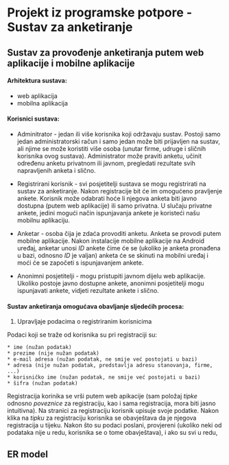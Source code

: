 # Projekt iz programske potpore - Sustav za anketiranje

## Sustav za provođenje anketiranja putem web aplikacije i mobilne aplikacije

#### Arhitektura sustava:
  * web aplikacija
  * mobilna aplikacija

#### Korisnici sustava:  

  * Adminitrator - jedan ili više korisnika koji održavaju sustav. Postoji samo jedan administratorski račun i samo jedan može biti prijavljen na sustav, ali njime se može koristiti više osoba (unutar firme, udruge i sličnih korisnika ovog sustava). Administrator može praviti anketu, učinit određenu anketu privatnom ili javnom, pregledati rezultate svih napravljenih anketa i slično.  

  * Registrirani korisnik - svi posjetitelji sustava se mogu registrirati na sustav za anketiranje. Nakon registracije bit će im omogućeno pravljenje ankete. Korisnik može odabrati hoće li njegova anketa biti javno dostupna (putem web aplikacije) ili samo privatna. U slučaju privatne ankete, jedini mogući način ispunjavanja ankete je koristeći našu mobilnu aplikaciju.  

  * Anketar - osoba čija je zdaća provoditi anketu. Anketa se provodi putem mobilne aplikacije. Nakon instalacije mobilne aplikacije na Android uređaj, anketar unosi _ID_ ankete čime će se (ukoliko je anketa pronađena u bazi, odnosno _ID_ je valjan) anketa će se skinuti na mobilni uređaj i moći će se započeti s ispunjavanjem ankete.  
  
  * Anonimni posjetitelji - mogu pristupiti javnom dijelu web aplikacije. Ukoliko postoje javno dostupne ankete, anonimni posjetitelji mogu ispunjavati ankete, vidjeti rezultate ankete i slično.

#### Sustav anketiranja omogućava obavljanje sljedećih procesa:
  1. Upravljaje podacima o registriranim korisnicima  

  Podaci koji se traže od korisnika su pri registraciji su:  

    * ime (nužan podatak)  
    * prezime (nije nužan podatak)  
    * e-mail adresa (nužan podatak, ne smije već postojati u bazi)  
    * adresa (nije nužan podatak, predstavlja adresu stanovanja, firme, ...)  
    * korisničko ime (nužan podatak, ne smije već postojati u bazi)  
    * šifra (nužan podatak)  

  Registracija korinika se vrši putem web apikacije (sam položaj _tipke_ odnosno _poveznice_ za registraciju, kao i sama registracija, mora biti jasno intuitivna). Na stranici za registraciju korisnik upisuje svoje podatke. Nakon klika na _tipku_ za registraciju korisnika se obavještava da je njegova registracija u tijeku. Nakon što su podaci poslani, provjereni (ukoliko neki od podataka nije u redu, korisnika se o tome obavještava), i ako su svi u redu,

## ER model
